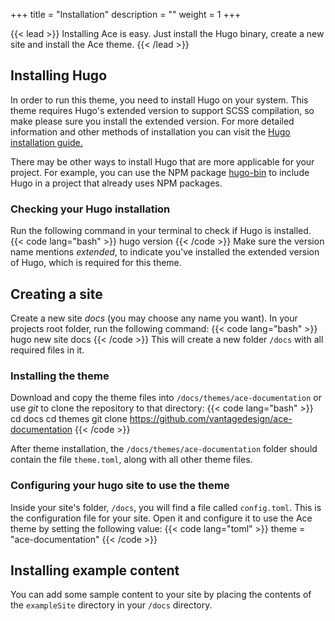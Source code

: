 +++
title = "Installation"
description = ""
weight = 1
+++

{{< lead >}}
Installing Ace is easy. Just install the Hugo binary, create a new site and install the Ace theme. 
{{< /lead >}}

## Installing Hugo
In order to run this theme, you need to install Hugo on your system.
This theme requires Hugo's extended version to support SCSS compilation, so make please sure you install the extended version.
For more detailed information and other methods of installation you can visit the <a href="https://gohugo.io/getting-started/installing/" target="_blank">Hugo installation guide.</a>   

There may be other ways to install Hugo that are more applicable for your project. For example, you can use the NPM package <a href="https://www.npmjs.com/package/hugo-bin" target="_blank">hugo-bin</a> to include Hugo in a project that already uses NPM packages.

### Checking your Hugo installation
Run the following command in your terminal to check if Hugo is installed.
{{< code lang="bash" >}}
hugo version
{{< /code >}}
Make sure the version name mentions <i>extended</i>, to indicate you've installed the extended version of Hugo, which is required for this theme.

## Creating a site
Create a new site *docs* (you may choose any name you want). In your projects root folder, run the following command:
{{< code lang="bash" >}}
hugo new site docs
{{< /code >}}
This will create a new folder <code>/docs</code> with all required files in it.

### Installing the theme
Download and copy the theme files into <code>/docs/themes/ace-documentation</code> or use <i>git</i> to clone the repository to that directory:
{{< code lang="bash" >}}
cd docs
cd themes
git clone https://github.com/vantagedesign/ace-documentation
{{< /code >}}

After theme installation, the <code>/docs/themes/ace-documentation</code> folder should contain the file <code>theme.toml</code>, along with all other theme files.

### Configuring your hugo site to use the theme
Inside your site's folder, <code>/docs</code>, you will find a file called <code>config.toml</code>. This is the configuration file for your site. Open it and configure it to use the Ace theme by setting the following value:
{{< code lang="toml" >}}
theme = "ace-documentation"
{{< /code >}}


## Installing example content
You can add some sample content to your site by placing the contents of the <code>exampleSite</code> directory in your <code>/docs</code> directory.
